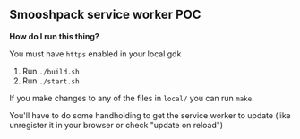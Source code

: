 ## Smooshpack service worker POC

**How do I run this thing?**

You must have `https` enabled in your local gdk

1. Run `./build.sh`
2. Run `./start.sh`

If you make changes to any of the files in `local/` you can run `make`.

You'll have to do some handholding to get the service worker to update (like unregister it in your browser or check "update on reload")
